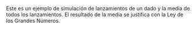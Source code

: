 Este es un ejemplo de simulación de lanzamientos de un dado y la media de todos los lanzamientos. El resultado de la media se justifica con la Ley de los Grandes Números.
